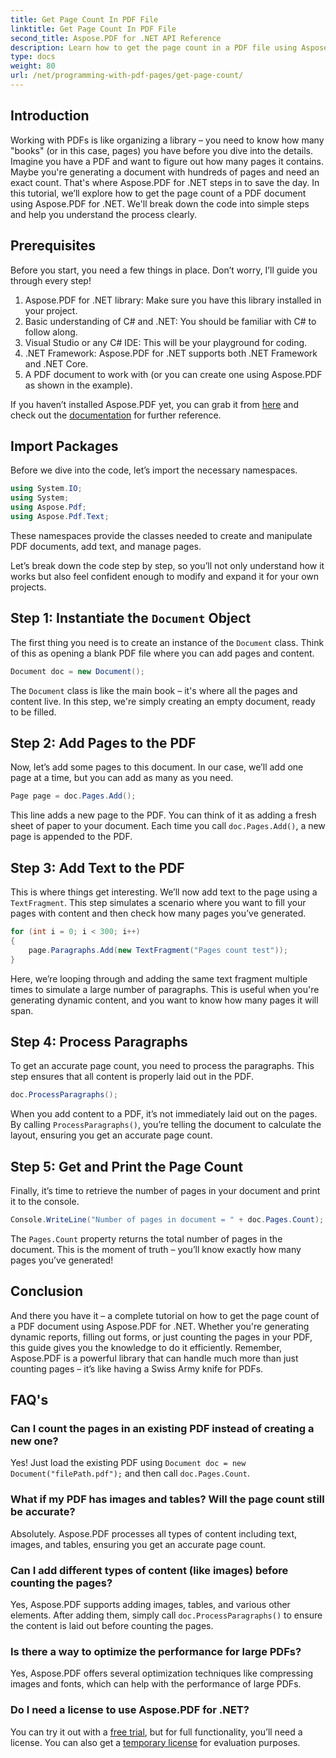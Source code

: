 ```yaml
---
title: Get Page Count In PDF File
linktitle: Get Page Count In PDF File
second_title: Aspose.PDF for .NET API Reference
description: Learn how to get the page count in a PDF file using Aspose.PDF for .NET. Follow our step-by-step guide for a simple and effective solution.
type: docs
weight: 80
url: /net/programming-with-pdf-pages/get-page-count/
---
```

## Introduction

Working with PDFs is like organizing a library – you need to know how many "books" (or in this case, pages) you have before you dive into the details. Imagine you have a PDF and want to figure out how many pages it contains. Maybe you're generating a document with hundreds of pages and need an exact count. That's where Aspose.PDF for .NET steps in to save the day. In this tutorial, we’ll explore how to get the page count of a PDF document using Aspose.PDF for .NET. We'll break down the code into simple steps and help you understand the process clearly.

## Prerequisites

Before you start, you need a few things in place. Don’t worry, I’ll guide you through every step!

1. Aspose.PDF for .NET library: Make sure you have this library installed in your project.
2. Basic understanding of C# and .NET: You should be familiar with C# to follow along.
3. Visual Studio or any C# IDE: This will be your playground for coding.
4. .NET Framework: Aspose.PDF for .NET supports both .NET Framework and .NET Core.
5. A PDF document to work with (or you can create one using Aspose.PDF as shown in the example).

If you haven’t installed Aspose.PDF yet, you can grab it from [here](https://releases.aspose.com/pdf/net/) and check out the [documentation](https://reference.aspose.com/pdf/net/) for further reference.

## Import Packages

Before we dive into the code, let’s import the necessary namespaces.

```csharp
using System.IO;
using System;
using Aspose.Pdf;
using Aspose.Pdf.Text;
```

These namespaces provide the classes needed to create and manipulate PDF documents, add text, and manage pages.

Let’s break down the code step by step, so you’ll not only understand how it works but also feel confident enough to modify and expand it for your own projects.

## Step 1: Instantiate the `Document` Object

The first thing you need is to create an instance of the `Document` class. Think of this as opening a blank PDF file where you can add pages and content.

```csharp
Document doc = new Document();
```

The `Document` class is like the main book – it's where all the pages and content live. In this step, we're simply creating an empty document, ready to be filled.

## Step 2: Add Pages to the PDF

Now, let’s add some pages to this document. In our case, we’ll add one page at a time, but you can add as many as you need.

```csharp
Page page = doc.Pages.Add();
```

This line adds a new page to the PDF. You can think of it as adding a fresh sheet of paper to your document. Each time you call `doc.Pages.Add()`, a new page is appended to the PDF.

## Step 3: Add Text to the PDF

This is where things get interesting. We’ll now add text to the page using a `TextFragment`. This step simulates a scenario where you want to fill your pages with content and then check how many pages you’ve generated.

```csharp
for (int i = 0; i < 300; i++)
{
    page.Paragraphs.Add(new TextFragment("Pages count test"));
}
```

Here, we’re looping through and adding the same text fragment multiple times to simulate a large number of paragraphs. This is useful when you're generating dynamic content, and you want to know how many pages it will span.

## Step 4: Process Paragraphs

To get an accurate page count, you need to process the paragraphs. This step ensures that all content is properly laid out in the PDF.

```csharp
doc.ProcessParagraphs();
```

When you add content to a PDF, it’s not immediately laid out on the pages. By calling `ProcessParagraphs()`, you’re telling the document to calculate the layout, ensuring you get an accurate page count.

## Step 5: Get and Print the Page Count

Finally, it’s time to retrieve the number of pages in your document and print it to the console.

```csharp
Console.WriteLine("Number of pages in document = " + doc.Pages.Count);
```

The `Pages.Count` property returns the total number of pages in the document. This is the moment of truth – you’ll know exactly how many pages you’ve generated!

## Conclusion

And there you have it – a complete tutorial on how to get the page count of a PDF document using Aspose.PDF for .NET. Whether you're generating dynamic reports, filling out forms, or just counting the pages in your PDF, this guide gives you the knowledge to do it efficiently. Remember, Aspose.PDF is a powerful library that can handle much more than just counting pages – it’s like having a Swiss Army knife for PDFs.

## FAQ's

### Can I count the pages in an existing PDF instead of creating a new one?  
Yes! Just load the existing PDF using `Document doc = new Document("filePath.pdf");` and then call `doc.Pages.Count`.

### What if my PDF has images and tables? Will the page count still be accurate?  
Absolutely. Aspose.PDF processes all types of content including text, images, and tables, ensuring you get an accurate page count.

### Can I add different types of content (like images) before counting the pages?  
Yes, Aspose.PDF supports adding images, tables, and various other elements. After adding them, simply call `doc.ProcessParagraphs()` to ensure the content is laid out before counting the pages.

### Is there a way to optimize the performance for large PDFs?  
Yes, Aspose.PDF offers several optimization techniques like compressing images and fonts, which can help with the performance of large PDFs.

### Do I need a license to use Aspose.PDF for .NET?  
You can try it out with a [free trial](https://releases.aspose.com/), but for full functionality, you’ll need a license. You can also get a [temporary license](https://purchase.aspose.com/temporary-license/) for evaluation purposes.
